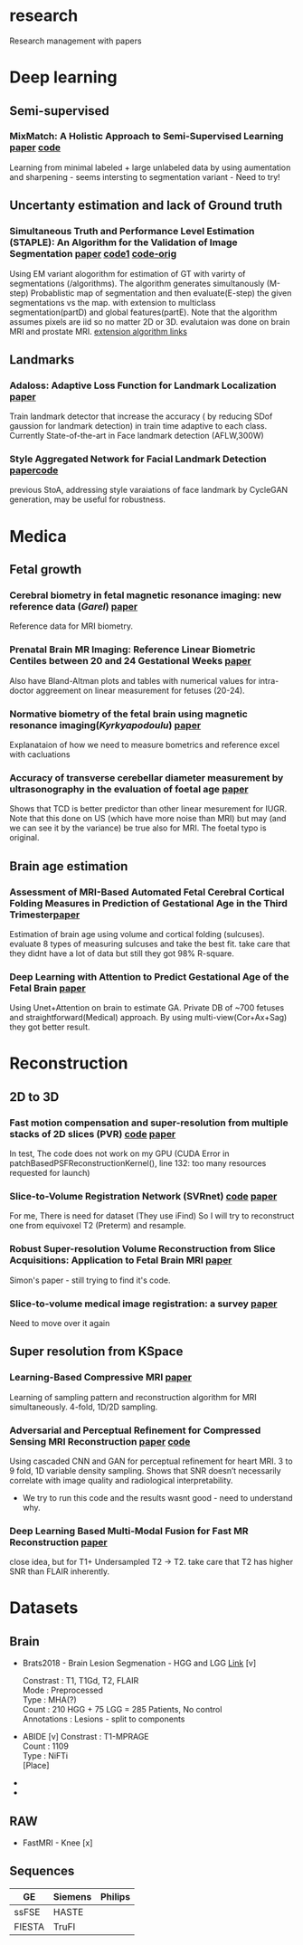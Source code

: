 # research
Research management with papers


 
# Deep learning

## Semi-supervised

### MixMatch: A Holistic Approach to Semi-Supervised Learning [paper](https://arxiv.org/pdf/1905.02249.pdf) [code](https://github.com/google-research/mixmatch)
Learning from minimal labeled + large unlabeled data by using aumentation and sharpening - seems intersting to segmentation variant - Need to try!

## Uncertanty estimation and lack of Ground truth

### Simultaneous Truth and Performance Level Estimation (STAPLE): An Algorithm for the Validation of Image Segmentation [paper](https://www.ncbi.nlm.nih.gov/pmc/articles/PMC1283110/) [code1](https://www.mathworks.com/matlabcentral/fileexchange/56789-staple-d) [code-orig](http://crl.med.harvard.edu/software/STAPLE/request_access.php)
Using EM variant alogorithm for estimation of GT with varirty of segmentations (/algorithms).
The algorithm generates simultanously (M-step) Probablistic map of segmentation and then evaluate(E-step) the given segmentations vs the map. with extension to multiclass segmentation(partD) and global features(partE).
Note that the algorithm assumes pixels are iid so no matter 2D or 3D.
evalutaion was done on brain MRI and prostate MRI.
[extension algorithm links](https://www.researchgate.net/publication/228454733_A_Tutorial_Introduction_to_STAPLE/download)


## Landmarks

### Adaloss: Adaptive Loss Function for Landmark Localization [paper](https://arxiv.org/pdf/1908.01070v1.pdf)
Train landmark detector that increase the accuracy ( by reducing SDof gaussion for landmark detection) in train time adaptive to each class. Currently State-of-the-art in Face landmark detection (AFLW,300W)

### Style Aggregated Network for Facial Landmark Detection [paper](http://openaccess.thecvf.com/content_cvpr_2018/papers/Dong_Style_Aggregated_Network_CVPR_2018_paper.pdf)[code](https://github.com/D-X-Y/landmark-detection)

previous StoA, addressing style varaiations of face landmark by CycleGAN generation, may be useful for robustness.
# Medica

## Fetal growth

### Cerebral biometry in fetal magnetic resonance imaging: new reference data (*Garel*) [paper](https://www.ncbi.nlm.nih.gov/pubmed/19172662)
Reference data for MRI biometry. 

### Prenatal Brain MR Imaging: Reference Linear Biometric Centiles between 20 and 24 Gestational Weeks [paper](http://www.ajnr.org/content/early/2018/03/08/ajnr.A5574)
Also have Bland-Altman plots  and tables with numerical values for intra-doctor aggreement on linear measurement for fetuses (20-24).

### Normative biometry of the fetal brain using magnetic resonance imaging(*Kyrkyapodoulu*) [paper](https://www.ncbi.nlm.nih.gov/pmc/articles/PMC5504265/)
Explanataion of how we need to measure bometrics and reference excel with cacluations

### Accuracy of transverse cerebellar diameter measurement by ultrasonography in the evaluation of foetal age [paper](https://pdfs.semanticscholar.org/3ccd/f3d47a42c5fd401e843debda9c41e6ee9c56.pdf)
Shows that TCD is better predictor than other linear mesurement for IUGR. Note that this done on US (which have more noise than MRI) but may (and we can see it by the variance) be true also for MRI.
The foetal typo is original.

## Brain age estimation

### Assessment of MRI-Based Automated Fetal Cerebral Cortical Folding Measures in Prediction of Gestational Age in the Third Trimester[paper](http://www.ajnr.org/content/ajnr/early/2015/06/04/ajnr.A4357.full.pdf)
Estimation of brain age using volume and cortical folding (sulcuses). evaluate 8 types of measuring sulcuses and take the best fit. take care that they didnt have a lot of data but still they got 98% R-square.

### Deep Learning with Attention to Predict Gestational Age of the Fetal Brain [paper](https://arxiv.org/pdf/1812.07102.pdf)
Using Unet+Attention on brain to estimate GA. Private DB of ~700 fetuses and straightforward(Medical) approach.
By using multi-view(Cor+Ax+Sag) they got better result.

# Reconstruction 

## 2D to 3D

### Fast motion compensation and super-resolution from multiple stacks of 2D slices (PVR) [code](https://github.com/bkainz/fetalReconstruction) [paper](https://core.ac.uk/download/pdf/96762437.pdf)
In test, The code does not work on my GPU  (CUDA Error in patchBasedPSFReconstructionKernel(), line 132: too many resources requested for launch)

### Slice-to-Volume Registration Network (SVRnet) [code](https://github.com/farrell236/SVRnet) [paper](https://ieeexplore.ieee.org/abstract/document/8295121/)
For me, There is need for dataset (They use iFind) So I will try to reconstruct one from equivoxel T2 (Preterm) and resample.

### Robust Super-resolution Volume Reconstruction from Slice Acquisitions: Application to Fetal Brain MRI [paper](https://www.ncbi.nlm.nih.gov/pmc/articles/PMC3694441/)

Simon's paper - still trying to find it's code.

### Slice-to-volume medical image registration: a survey [paper](https://arxiv.org/pdf/1702.01636.pdf)
Need to move over it again


## Super resolution from KSpace 

### Learning-Based Compressive MRI [paper](https://infoscience.epfl.ch/record/255182/files/Learning-Based%20Compressive%20MRI.pdf)
Learning of sampling pattern and reconstruction algorithm for MRI simultaneously. 4-fold,  1D/2D sampling.

### Adversarial and Perceptual Refinement for Compressed Sensing MRI Reconstruction [paper](https://arxiv.org/pdf/1806.11216.pdf) [code]()
Using cascaded CNN and GAN for perceptual refinement for heart MRI. 3 to 9 fold, 1D variable density sampling.
Shows that SNR doesn’t necessarily correlate with image quality and radiological interpretability.

 * We try to run this code and the results wasnt good - need to understand why.

### Deep Learning Based Multi-Modal Fusion for Fast MR Reconstruction [paper](https://ieeexplore.ieee.org/abstract/document/8552399)
close idea, but for T1+ Undersampled T2 -> T2. 
take care that T2 has higher SNR than FLAIR inherently.

# Datasets
## Brain
* Brats2018 - Brain Lesion Segmenation - HGG and LGG [Link](https://www.med.upenn.edu/sbia/brats2018/data.html) [v]

   Constrast : T1, T1Gd, T2, FLAIR   
   Mode : Preprocessed  
   Type : MHA(?)  
   Count : 210 HGG + 75 LGG = 285 Patients, No control  
   Annotations : Lesions - split to components  


* ABIDE [v]
   Constrast : T1-MPRAGE  
   Count : 1109  
   Type : NiFTi  
[Place]
*
* 
## RAW
* FastMRI - Knee [x]


## Sequences 
| GE | Siemens | Philips  |
| --- | ----- | ----- |
| ssFSE | HASTE | |
| FIESTA | TruFI | |

